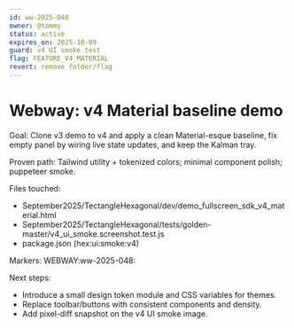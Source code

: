 ```yaml
---
id: ww-2025-048
owner: @tommy
status: active
expires_on: 2025-10-09
guard: v4 UI smoke test
flag: FEATURE_V4_MATERIAL
revert: remove folder/flag
---
```

# Webway: v4 Material baseline demo

Goal: Clone v3 demo to v4 and apply a clean Material-esque baseline, fix empty panel by wiring live state updates, and keep the Kalman tray.

Proven path: Tailwind utility + tokenized colors; minimal component polish; puppeteer smoke.

Files touched:

- September2025/TectangleHexagonal/dev/demo_fullscreen_sdk_v4_material.html
- September2025/TectangleHexagonal/tests/golden-master/v4_ui_smoke.screenshot.test.js
- package.json (hex:ui:smoke:v4)

Markers: WEBWAY:ww-2025-048:

Next steps:

- Introduce a small design token module and CSS variables for themes.
- Replace toolbar/buttons with consistent components and density.
- Add pixel-diff snapshot on the v4 UI smoke image.
